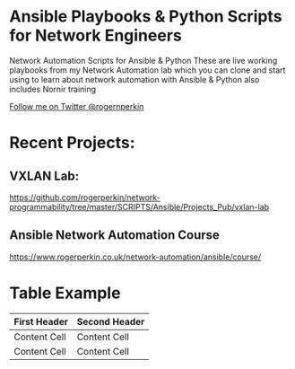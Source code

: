 # Ansible Playbooks & Python Scripts for Network Engineers
Network Automation Scripts for Ansible &amp; Python 
These are live working playbooks from my Network Automation lab which you can clone and start using to learn about network automation with Ansible & Python also includes Nornir training

<a href="https://twitter.com/rogernperkin" target="_blank" class="twitter-follow-button" data-show-count="false" data-size="large">Follow me on Twitter @rogernperkin</a>


# Recent Projects: 

## VXLAN Lab:
https://github.com/rogerperkin/network-programmability/tree/master/SCRIPTS/Ansible/Projects_Pub/vxlan-lab

## Ansible Network Automation Course 
https://www.rogerperkin.co.uk/network-automation/ansible/course/

# Table Example 

| First Header  | Second Header |
| ------------- | ------------- |
| Content Cell  | Content Cell  |
| Content Cell  | Content Cell  |






